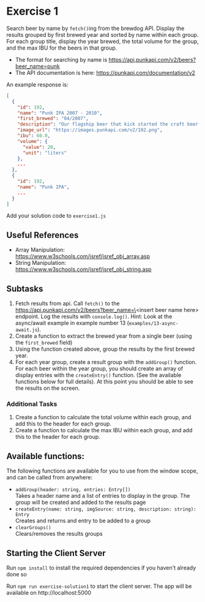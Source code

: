 # Exercise 1

Search beer by name by `fetch()`ing from the brewdog API. Display the results grouped by first brewed year and sorted by name within each group. For each group title, display the year brewed, the total volume for the group, and the max IBU for the beers in that group.

- The format for searching by name is https://api.punkapi.com/v2/beers?beer_name=punk
- The API documentation is here: https://punkapi.com/documentation/v2

An example response is:

```json
[
  {
    "id": 192,
    "name": "Punk IPA 2007 - 2010",
    "first_brewed": "04/2007",
    "description": "Our flagship beer that kick started the craft beer revolution. This is James and Martin's original take on an American IPA, subverted with punchy New Zealand hops. Layered with new world hops to create an all-out riot of grapefruit, pineapple and lychee before a spiky, mouth-puckering bitter finish.",
    "image_url": "https://images.punkapi.com/v2/192.png",
    "ibu": 60.0,
    "volume": {
      "value": 20,
      "unit": "liters"
    },
    ...
  },
  {
    "id": 192,
    "name": "Punk IPA",
    ...
  }
]
```

Add your solution code to `exercise1.js`

## Useful References

- Array Manipulation: https://www.w3schools.com/jsref/jsref_obj_array.asp
- String Manipulation: https://www.w3schools.com/jsref/jsref_obj_string.asp

## Subtasks

1. Fetch results from api. Call `fetch()` to the https://api.punkapi.com/v2/beers?beer_name=\<insert beer name here\> endpoint. Log the results with `console.log()`. Hint: Look at the async/await example in example number 13 (`examples/13-async-await.js`).
2. Create a function to extract the brewed year from a single beer (using the `first_brewed` field)
3. Using the function created above, group the results by the first brewed year.
4. For each year group, create a result group with the `addGroup()` function. For each beer within the year group, you should create an array of display entries with the `createEntry()` function. (See the available functions below for full details). At this point you should be able to see the results on the screen.

### Additional Tasks

1. Create a function to calculate the total volume within each group, and add this to the header for each group.
2. Create a function to calculate the max IBU within each group, and add this to the header for each group.

## Available functions:

The following functions are available for you to use from the window scope, and can be called from anywhere:

- `addGroup(header: string, entries: Entry[])`  
  Takes a header name and a list of entries to display in the group. The group will be created and added to the results page
- `createEntry(name: string, imgSource: string, description: string): Entry`  
  Creates and returns and entry to be added to a group
- `clearGroups()`  
  Clears/removes the results groups

## Starting the Client Server

Run `npm install` to install the required dependencies if you haven't already done so

Run `npm run exercise-solution1` to start the client server. The app will be available on http://localhost:5000
